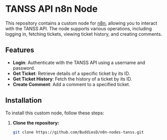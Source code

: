 # TANSS API n8n Node

This repository contains a custom node for [n8n](https://n8n.io/), allowing you to interact with the TANSS API. The node supports various operations, including logging in, fetching tickets, viewing ticket history, and creating comments.

## Features

- **Login**: Authenticate with the TANSS API using a username and password.
- **Get Ticket**: Retrieve details of a specific ticket by its ID.
- **Get Ticket History**: Fetch the history of a ticket by its ID.
- **Create Comment**: Add a comment to a specified ticket.

## Installation

To install this custom node, follow these steps:

1. **Clone the repository:**

   ```bash
   git clone https://github.com/BuddiesD/n8n-nodes-tanss.git

